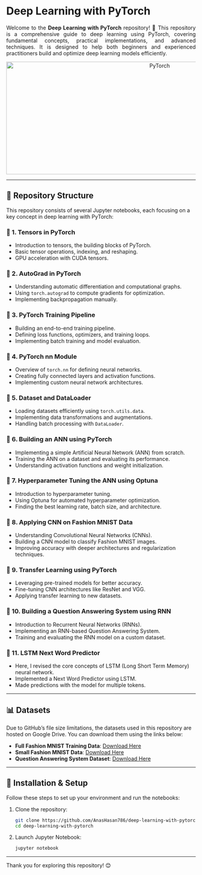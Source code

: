 # Deep Learning with PyTorch

<p align="justify">
  Welcome to the <strong>Deep Learning with PyTorch</strong> repository! 🚀 This repository is a comprehensive guide to deep learning using PyTorch, covering fundamental concepts, practical implementations, and advanced techniques. It is designed to help both beginners and experienced practitioners build and optimize deep learning models efficiently.
</p>

<p align="center">
  <img src="https://venturebeat.com/wp-content/uploads/2019/06/pytorch-e1576624094357.jpg?w=1024?w=1200&strip=all" alt="PyTorch" width="800" height="300">
</p>

---

## 📂 Repository Structure

This repository consists of several Jupyter notebooks, each focusing on a key concept in deep learning with PyTorch:

### 🔹 1. Tensors in PyTorch
- Introduction to tensors, the building blocks of PyTorch.
- Basic tensor operations, indexing, and reshaping.
- GPU acceleration with CUDA tensors.

### 🔹 2. AutoGrad in PyTorch
- Understanding automatic differentiation and computational graphs.
- Using `torch.autograd` to compute gradients for optimization.
- Implementing backpropagation manually.

### 🔹 3. PyTorch Training Pipeline
- Building an end-to-end training pipeline.
- Defining loss functions, optimizers, and training loops.
- Implementing batch training and model evaluation.

### 🔹 4. PyTorch nn Module
- Overview of `torch.nn` for defining neural networks.
- Creating fully connected layers and activation functions.
- Implementing custom neural network architectures.

### 🔹 5. Dataset and DataLoader
- Loading datasets efficiently using `torch.utils.data`.
- Implementing data transformations and augmentations.
- Handling batch processing with `DataLoader`.

### 🔹 6. Building an ANN using PyTorch
- Implementing a simple Artificial Neural Network (ANN) from scratch.
- Training the ANN on a dataset and evaluating its performance.
- Understanding activation functions and weight initialization.

### 🔹 7. Hyperparameter Tuning the ANN using Optuna
- Introduction to hyperparameter tuning.
- Using Optuna for automated hyperparameter optimization.
- Finding the best learning rate, batch size, and architecture.

### 🔹 8. Applying CNN on Fashion MNIST Data
- Understanding Convolutional Neural Networks (CNNs).
- Building a CNN model to classify Fashion MNIST images.
- Improving accuracy with deeper architectures and regularization techniques.

### 🔹 9. Transfer Learning using PyTorch
- Leveraging pre-trained models for better accuracy.
- Fine-tuning CNN architectures like ResNet and VGG.
- Applying transfer learning to new datasets.

### 🔹 10. Building a Question Answering System using RNN
- Introduction to Recurrent Neural Networks (RNNs).
- Implementing an RNN-based Question Answering System.
- Training and evaluating the RNN model on a custom dataset.

### 🔹 11. LSTM Next Word Predictor
-  Here, I revised the core concepts of LSTM (Long Short Term Memory) neural network.
-  Implemented a Next Word Predictor using LSTM.
-  Made predictions with the model for multiple tokens.
  
---

## 📊 Datasets

Due to GitHub’s file size limitations, the datasets used in this repository are hosted on Google Drive. You can download them using the links below:

- **Full Fashion MNIST Training Data**: [Download Here](https://drive.google.com/file/d/1m7FLHxKwSQ3zjaLkqw4wLrhttH6YCwxA/view?usp=sharing)
- **Small Fashion MNIST Data**: [Download Here](https://drive.google.com/file/d/1vA5HJFEuON-Ex7bdy7kmpxjJZQBl9iJZ/view?usp=sharing)
- **Question Answering System Dataset**: [Download Here](https://drive.google.com/file/d/1YSWHcQoVI95pBA4snBu295KuIgrWoK1H/view?usp=drive_link)

---

## 🔧 Installation & Setup

Follow these steps to set up your environment and run the notebooks:

1. Clone the repository:
   ```bash
   git clone https://github.com/AnasHasan786/deep-learning-with-pytorch.git
   cd deep-learning-with-pytorch
   ```

2. Launch Jupyter Notebook:
   ```bash
   jupyter notebook
   ```
---

Thank you for exploring this repository! 😊

